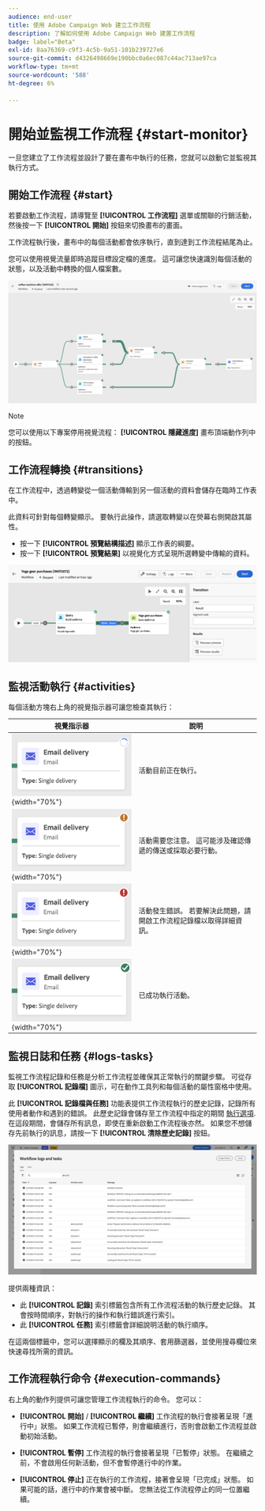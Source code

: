 ```yaml
---
audience: end-user
title: 使用 Adobe Campaign Web 建立工作流程
description: 了解如何使用 Adobe Campaign Web 建置工作流程
badge: label="Beta"
exl-id: 8aa76369-c9f3-4c5b-9a51-101b239727e6
source-git-commit: d4326498669e190bbc0a6ec087c44ac713ae97ca
workflow-type: tm+mt
source-wordcount: '588'
ht-degree: 6%

---
```


# 開始並監視工作流程 {#start-monitor}

一旦您建立了工作流程並設計了要在畫布中執行的任務，您就可以啟動它並監視其執行方式。

## 開始工作流程 {#start}

若要啟動工作流程，請導覽至 **[!UICONTROL 工作流程]** 選單或關聯的行銷活動，然後按一下 **[!UICONTROL 開始]** 按鈕來切換畫布的畫面。

工作流程執行後，畫布中的每個活動都會依序執行，直到達到工作流程結尾為止。

您可以使用視覺流量即時追蹤目標設定檔的進度。 這可讓您快速識別每個活動的狀態，以及活動中轉換的個人檔案數。

![](assets/workflow-execution.png)

>[!NOTE]
>
>您可以使用以下專案停用視覺流程： **[!UICONTROL 隱藏進度]** 畫布頂端動作列中的按鈕。

## 工作流程轉換 {#transitions}

在工作流程中，透過轉變從一個活動傳輸到另一個活動的資料會儲存在臨時工作表中。

此資料可針對每個轉變顯示。 要執行此操作，請選取轉變以在熒幕右側開啟其屬性。

* 按一下 **[!UICONTROL 預覽結構描述]** 顯示工作表的綱要。
* 按一下 **[!UICONTROL 預覽結果]** 以視覺化方式呈現所選轉變中傳輸的資料。

![](assets/transition.png)

## 監視活動執行 {#activities}

每個活動方塊右上角的視覺指示器可讓您檢查其執行：

| 視覺指示器 | 說明 |
|-----|------------|
| ![](assets/activity-status-pending.png){width="70%"} | 活動目前正在執行。 |
| ![](assets/activity-status-orange.png){width="70%"} | 活動需要您注意。 這可能涉及確認傳遞的傳送或採取必要行動。 |
| ![](assets/activity-status-red.png){width="70%"} | 活動發生錯誤。 若要解決此問題，請開啟工作流程記錄檔以取得詳細資訊。 |
| ![](assets/activity-status-green.png){width="70%"} | 已成功執行活動。 |

## 監視日誌和任務 {#logs-tasks}

監視工作流程記錄和任務是分析工作流程並確保其正常執行的關鍵步驟。 可從存取 **[!UICONTROL 記錄檔]** 圖示，可在動作工具列和每個活動的屬性窗格中使用。

此 **[!UICONTROL 記錄檔與任務]** 功能表提供工作流程執行的歷史記錄，記錄所有使用者動作和遇到的錯誤。 此歷史記錄會儲存至工作流程中指定的期間 [執行選項](workflow-settings.md). 在這段期間，會儲存所有訊息，即使在重新啟動工作流程後亦然。 如果您不想儲存先前執行的訊息，請按一下 **[!UICONTROL 清除歷史記錄]** 按鈕。

![](assets/workflow-logs.png)

提供兩種資訊：

* 此 **[!UICONTROL 記錄]** 索引標籤包含所有工作流程活動的執行歷史記錄。 其會按時間順序，對執行的操作和執行錯誤進行索引。
* 此 **[!UICONTROL 任務]** 索引標籤會詳細說明活動的執行順序。

在這兩個標籤中，您可以選擇顯示的欄及其順序、套用篩選器，並使用搜尋欄位來快速尋找所需的資訊。

## 工作流程執行命令 {#execution-commands}

右上角的動作列提供可讓您管理工作流程執行的命令。 您可以：

* **[!UICONTROL 開始]** / **[!UICONTROL 繼續]** 工作流程的執行會接著呈現「進行中」狀態。 如果工作流程已暫停，則會繼續進行，否則會啟動工作流程並啟動初始活動。

* **[!UICONTROL 暫停]** 工作流程的執行會接著呈現「已暫停」狀態。 在繼續之前，不會啟用任何新活動，但不會暫停進行中的作業。

* **[!UICONTROL 停止]** 正在執行的工作流程，接著會呈現「已完成」狀態。 如果可能的話，進行中的作業會被中斷。 您無法從工作流程停止的同一位置繼續。
